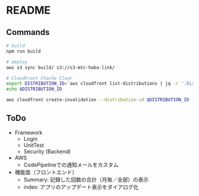 # README

## Commands

```sh
# build
npm run build

# deploy
aws s3 sync build/ s3://s3-mtc-haba-link/

# CloudFront Chache Clear
export DISTRIBUTION_ID=`aws cloudfront list-distributions | jq -r '.DistributionList.Items[0].Id'`
echo $DISTRIBUTION_ID

aws cloudfront create-invalidation --distribution-id $DISTRIBUTION_ID --paths "/*"
```

## ToDo

- Framework
  - Login
  - UnitTest
  - Security (Backend)
- AWS
  - CodePipelineでの通知メールをカスタム
- 機能面（フロントエンド）
  - Summary: 記録した回数の合計（月毎／全部）の表示
  - index: アプリのアップデート表示をダイアログ化
